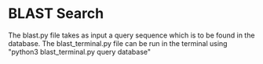 # BLAST Search

The blast.py file takes as input a query sequence which is to be found in the database.
The blast_terminal.py file can be run in the terminal using "python3 blast_terminal.py query database"
